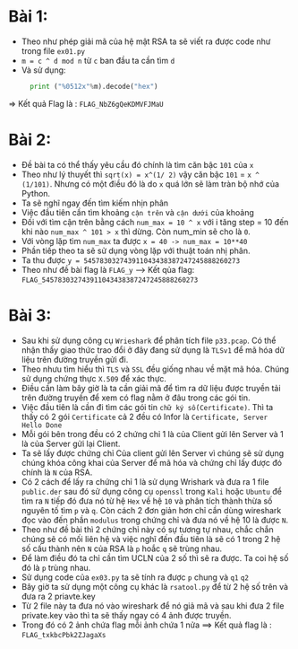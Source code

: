 # Bài 1:
- Theo như phép giải mã của hệ mật RSA ta sẽ viết ra được code như trong file `ex01.py`
- `m = c ^ d mod n` từ `c` ban đầu ta cần tìm `d`
- Và sử dụng:
  ```python
    print ("%0512x"%m).decode("hex")
  ```
=> Kết quả Flag là : `FLAG_NbZ6gQeKDMVFJMaU`

# Bài 2:
- Đề bài ta có thể thấy yêu cầu đó chính là tìm căn bậc `101` của `x`
- Theo như lý thuyết thì `sqrt(x) = x^(1/ 2)` vậy căn bậc `101` = `x ^ (1/101)`. Nhưng có một điều đó là do `x` quá lớn sẽ làm tràn bộ nhớ của Python.
- Ta sẽ nghĩ ngay đến tìm kiếm nhịn phân
- Việc đầu tiên cần tìm khoảng `cận trên` và `cận dưới` của khoảng
- Đối với tìm cận trên bằng cách `num_max = 10 ^ x` với i tăng step = 10 đến khi nào `num_max ^ 101 > x` thì dừng. Còn num_min sẽ cho là `0`.
- Với vòng lặp tìm `num_max` ta được `x = 40 -> num_max = 10**40`
- Phần tiếp theo ta sẽ sử dụng vòng lặp với thuật toán nhị phân.
- Ta thu được `y = 545783032743911043438387247245888260273`
- Theo như đề bài flag là `FLAG_y`
--> Kết qủa flag: `FLAG_545783032743911043438387247245888260273`

# Bài 3:
- Sau khi sử dụng công cụ `Wrieshark` để phân tích file `p33.pcap`. Có thể nhận thấy giao thức trao đổi ở đây đang sử dụng là `TLSv1` để mã hóa dữ liệu trên đường truyền gửi đi.
- Theo nhưu tìm hiểu thì `TLS` và `SSL` đều giống nhau về mặt mã hóa. Chúng sử dụng chứng thực `X.509` để xác thực.
- Điều cần làm bây giờ là ta cần giải mã để tìm ra dữ liệu được truyền tải trên đường truyền để xem có flag nằm ở đâu trong các gói tin.
- Việc đầu tiên là cần đi tìm các gói tin `chữ ký số(Certificate)`. Thì ta thấy có 2 gói `Certificate` cả 2 đều có Infor là `Certificate, Server Hello Done`
- Mỗi gói bên trong đều có 2 chứng chỉ 1 là của Client gửi lên Server và 1 là của Server gửi lại Client.
- Ta sẽ lấy được chứng chỉ Của client gửi lên Server vì chúng sẽ sử dụng chúng khóa công khai của Server để mã hóa và chứng chỉ lấy được đó chính là `N` của RSA.
- Có 2 cách để lấy ra chứng chỉ 1 là sử dụng Wrishark và đưa ra 1 file `public.der` sau đó sử dụng công cụ `openssl` trong `Kali` hoặc `Ubuntu` để tìm ra `N` tiếp đó đưa nó từ hệ `Hex` về hệ `10` và phân tích thành thừa số nguyên tố tìm `p` và `q`. Còn cách 2 đơn giản hơn chỉ cần dùng wireshark đọc vào đến phần `modulus` trong chứng chỉ và đưa nó về hệ 10 là được `N`.
- Theo như đề bài thì 2 chứng chỉ này có sự tương tự nhau, chắc chắn chúng sẽ có mối liên hệ và việc nghĩ đến đầu tiên là sẽ có 1 trong 2 hệ số cấu thành nên `N` của RSA là `p` hoắc `q` sẽ trùng nhau.
- Để làm điều đó ta chỉ cần tìm UCLN của 2 số thì sẽ ra được. Ta coi hệ số đó là `p` trùng nhau.
- Sử dụng code của `ex03.py` ta sẽ tính ra được `p` chung và `q1` `q2`
- Bây giờ ta sử dụng một công cụ khác là `rsatool.py` để từ 2 hệ số trên và đưa ra 2 priavte.key
- Từ 2 file này ta đưa nó vào wireshark để nó giả mã và sau khi đưa 2 file private.key vào thì ta sẽ thấy ngay có 4 ảnh được truyền.
- Trong đó có 2 ảnh chứa flag mỗi ảnh chứa 1 nửa
==> Kết quả flag là : `FLAG_txkbcPbk2ZJagaXs`





